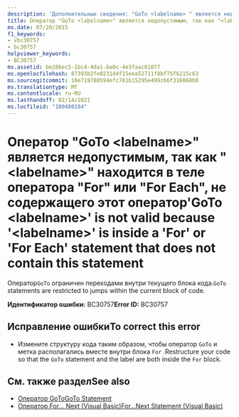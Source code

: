 ```yaml
---
description: 'Дополнительные сведения: "GoTo <labelname> " является недопустимым, так как " <labelname> " находится в теле оператора "for" или "For Each", не содержащего этот оператор'
title: Оператор "GoTo <labelname>" является недопустимым, так как "<labelname>" находится в теле оператора "For" или "For Each", не содержащего этот оператор
ms.date: 07/20/2015
f1_keywords:
- vbc30757
- bc30757
helpviewer_keywords:
- BC30757
ms.assetid: be28bec5-1bc4-4da1-ba0c-4e3faac81077
ms.openlocfilehash: 87393b2fe0231d4f15eea52711f8bf75f6215c63
ms.sourcegitcommit: 10e719780594efc781b15295e499c66f316068b8
ms.translationtype: MT
ms.contentlocale: ru-RU
ms.lasthandoff: 02/14/2021
ms.locfileid: "100480184"
---
```

# <a name="goto-labelname-is-not-valid-because-labelname-is-inside-a-for-or-for-each-statement-that-does-not-contain-this-statement"></a><span data-ttu-id="8e7a7-103">Оператор "GoTo \<labelname>" является недопустимым, так как "\<labelname>" находится в теле оператора "For" или "For Each", не содержащего этот оператор</span><span class="sxs-lookup"><span data-stu-id="8e7a7-103">'GoTo \<labelname>' is not valid because '\<labelname>' is inside a 'For' or 'For Each' statement that does not contain this statement</span></span>

<span data-ttu-id="8e7a7-104">Оператор`GoTo` ограничен переходами внутри текущего блока кода.</span><span class="sxs-lookup"><span data-stu-id="8e7a7-104">`GoTo` statements are restricted to jumps within the current block of code.</span></span>  
  
 <span data-ttu-id="8e7a7-105">**Идентификатор ошибки:** BC30757</span><span class="sxs-lookup"><span data-stu-id="8e7a7-105">**Error ID:** BC30757</span></span>  
  
## <a name="to-correct-this-error"></a><span data-ttu-id="8e7a7-106">Исправление ошибки</span><span class="sxs-lookup"><span data-stu-id="8e7a7-106">To correct this error</span></span>  
  
- <span data-ttu-id="8e7a7-107">Измените структуру кода таким образом, чтобы оператор `GoTo` и метка располагались вместе внутри блока `For` .</span><span class="sxs-lookup"><span data-stu-id="8e7a7-107">Restructure your code so that the `GoTo` statement and the label are both inside the `For` block.</span></span>  
  
## <a name="see-also"></a><span data-ttu-id="8e7a7-108">См. также раздел</span><span class="sxs-lookup"><span data-stu-id="8e7a7-108">See also</span></span>

- [<span data-ttu-id="8e7a7-109">Оператор GoTo</span><span class="sxs-lookup"><span data-stu-id="8e7a7-109">GoTo Statement</span></span>](../language-reference/statements/goto-statement.md)
- [<span data-ttu-id="8e7a7-110">Оператор For... Next (Visual Basic)</span><span class="sxs-lookup"><span data-stu-id="8e7a7-110">For...Next Statement (Visual Basic)</span></span>](../language-reference/statements/for-next-statement.md)
